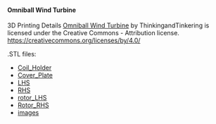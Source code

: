 #### Omniball Wind Turbine

3D Printing Details
[Omniball Wind Turbine](https://www.thingiverse.com/thing:6207151)
by ThinkingandTinkering is licensed under the Creative Commons - Attribution license.
https://creativecommons.org/licenses/by/4.0/

.STL files:
* [Coil_Holder](https://github.com/universalbit-dev/CityGenerator/blob/master/public/windturbine/files/omni_Coil_Holder.stl)
* [Cover_Plate](https://github.com/universalbit-dev/CityGenerator/blob/master/public/windturbine/files/omni_Cover_Plate.stl)
* [LHS](https://github.com/universalbit-dev/CityGenerator/blob/master/public/windturbine/files/omni_LHS.stl)
* [RHS](https://github.com/universalbit-dev/CityGenerator/blob/master/public/windturbine/files/omni_RHS.stl)
* [rotor_LHS](https://github.com/universalbit-dev/CityGenerator/blob/master/public/windturbine/files/omni_rotor_LHS.stl)
* [Rotor_RHS](https://github.com/universalbit-dev/CityGenerator/blob/master/public/windturbine/files/omni_Rotor_RHS.stl)
* [images](https://github.com/universalbit-dev/CityGenerator/tree/master/public/windturbine/images)

